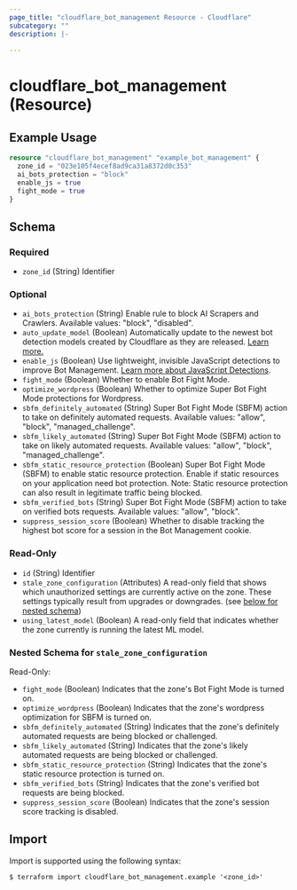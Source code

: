 ```yaml
---
page_title: "cloudflare_bot_management Resource - Cloudflare"
subcategory: ""
description: |-
  
---
```


# cloudflare_bot_management (Resource)



## Example Usage

```terraform
resource "cloudflare_bot_management" "example_bot_management" {
  zone_id = "023e105f4ecef8ad9ca31a8372d0c353"
  ai_bots_protection = "block"
  enable_js = true
  fight_mode = true
}
```

<!-- schema generated by tfplugindocs -->
## Schema

### Required

- `zone_id` (String) Identifier

### Optional

- `ai_bots_protection` (String) Enable rule to block AI Scrapers and Crawlers.
Available values: "block", "disabled".
- `auto_update_model` (Boolean) Automatically update to the newest bot detection models created by Cloudflare as they are released. [Learn more.](https://developers.cloudflare.com/bots/reference/machine-learning-models#model-versions-and-release-notes)
- `enable_js` (Boolean) Use lightweight, invisible JavaScript detections to improve Bot Management. [Learn more about JavaScript Detections](https://developers.cloudflare.com/bots/reference/javascript-detections/).
- `fight_mode` (Boolean) Whether to enable Bot Fight Mode.
- `optimize_wordpress` (Boolean) Whether to optimize Super Bot Fight Mode protections for Wordpress.
- `sbfm_definitely_automated` (String) Super Bot Fight Mode (SBFM) action to take on definitely automated requests.
Available values: "allow", "block", "managed_challenge".
- `sbfm_likely_automated` (String) Super Bot Fight Mode (SBFM) action to take on likely automated requests.
Available values: "allow", "block", "managed_challenge".
- `sbfm_static_resource_protection` (Boolean) Super Bot Fight Mode (SBFM) to enable static resource protection.
Enable if static resources on your application need bot protection.
Note: Static resource protection can also result in legitimate traffic being blocked.
- `sbfm_verified_bots` (String) Super Bot Fight Mode (SBFM) action to take on verified bots requests.
Available values: "allow", "block".
- `suppress_session_score` (Boolean) Whether to disable tracking the highest bot score for a session in the Bot Management cookie.

### Read-Only

- `id` (String) Identifier
- `stale_zone_configuration` (Attributes) A read-only field that shows which unauthorized settings are currently active on the zone. These settings typically result from upgrades or downgrades. (see [below for nested schema](#nestedatt--stale_zone_configuration))
- `using_latest_model` (Boolean) A read-only field that indicates whether the zone currently is running the latest ML model.

<a id="nestedatt--stale_zone_configuration"></a>
### Nested Schema for `stale_zone_configuration`

Read-Only:

- `fight_mode` (Boolean) Indicates that the zone's Bot Fight Mode is turned on.
- `optimize_wordpress` (Boolean) Indicates that the zone's wordpress optimization for SBFM is turned on.
- `sbfm_definitely_automated` (String) Indicates that the zone's definitely automated requests are being blocked or challenged.
- `sbfm_likely_automated` (String) Indicates that the zone's likely automated requests are being blocked or challenged.
- `sbfm_static_resource_protection` (String) Indicates that the zone's static resource protection is turned on.
- `sbfm_verified_bots` (String) Indicates that the zone's verified bot requests are being blocked.
- `suppress_session_score` (Boolean) Indicates that the zone's session score tracking is disabled.

## Import

Import is supported using the following syntax:

```shell
$ terraform import cloudflare_bot_management.example '<zone_id>'
```
